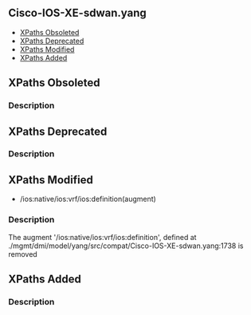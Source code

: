## Cisco-IOS-XE-sdwan.yang


- [XPaths Obsoleted](#xpaths-obsoleted)
- [XPaths Deprecated](#xpaths-deprecated)
- [XPaths Modified](#xpaths-modified)
- [XPaths Added](#xpaths-added)

## XPaths Obsoleted

### Description

## XPaths Deprecated

### Description

## XPaths Modified

- /ios:native/ios:vrf/ios:definition(augment)

### Description

The augment '/ios:native/ios:vrf/ios:definition', defined at ./mgmt/dmi/model/yang/src/compat/Cisco-IOS-XE-sdwan.yang:1738 is removed

## XPaths Added

### Description
